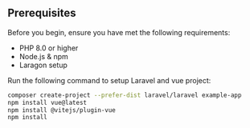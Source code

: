 ## Prerequisites
Before you begin, ensure you have met the following requirements:
- PHP 8.0 or higher
- Node.js & npm
- Laragon setup

Run the following command to setup Laravel and vue project:
   ```bash
   composer create-project --prefer-dist laravel/laravel example-app
   npm install vue@latest
   npm install @vitejs/plugin-vue
   npm install


   
   





